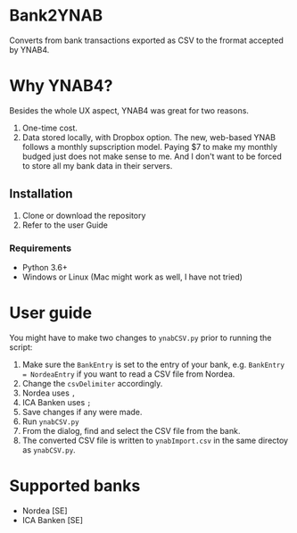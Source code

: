 # Bank2YNAB
Converts from bank transactions exported as CSV to the frormat accepted by YNAB4.

# Why YNAB4?

Besides the whole UX aspect, YNAB4 was great for two reasons.
1. One-time cost. 
2. Data stored locally, with Dropbox option.
The new, web-based YNAB follows a monthly supscription model.
Paying $7 to make my monthly budged just does not make sense to me. 
And I don't want to be forced to store all my bank data in their servers.

## Installation

1. Clone or download the repository
2. Refer to the user Guide

### Requirements

* Python 3.6+
* Windows or Linux (Mac might work as well, I have not tried)

# User guide

You might have to make two changes to `ynabCSV.py` prior to running the script:
1. Make sure the `BankEntry` is set to the entry of your bank, e.g. `BankEntry = NordeaEntry` if you want to read a CSV file from Nordea.
2. Change the `csvDelimiter` accordingly.
 1. Nordea uses `,`
 2. ICA Banken uses `;`
3. Save changes if any were made.
4. Run `ynabCSV.py`
5. From the dialog, find and select the CSV file from the bank.
6. The converted CSV file is written to `ynabImport.csv` in the same directoy as `ynabCSV.py`.

# Supported banks

* Nordea [SE]
* ICA Banken [SE]
